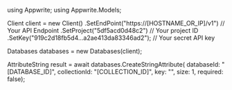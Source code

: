 using Appwrite;
using Appwrite.Models;

Client client = new Client()
    .SetEndPoint("https://[HOSTNAME_OR_IP]/v1") // Your API Endpoint
    .SetProject("5df5acd0d48c2") // Your project ID
    .SetKey("919c2d18fb5d4...a2ae413da83346ad2"); // Your secret API key

Databases databases = new Databases(client);

AttributeString result = await databases.CreateStringAttribute(
    databaseId: "[DATABASE_ID]",
    collectionId: "[COLLECTION_ID]",
    key: "",
    size: 1,
    required: false);